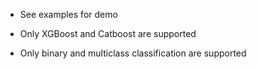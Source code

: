 - See examples for demo


- Only XGBoost and Catboost are supported
- Only binary and multiclass classification are supported
